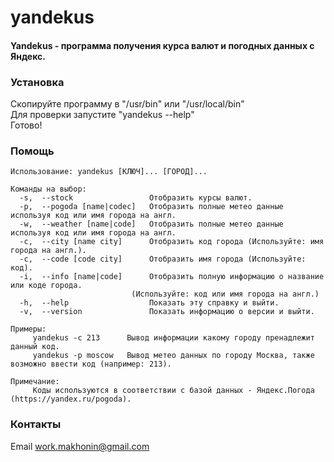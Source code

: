 # yandekus
#### Yandekus - программа получения курса валют и погодных данных c Яндекс.

### Установка

Скопируйте программу в "/usr/bin" или "/usr/local/bin"  
Для проверки запустите "yandekus --help"  
Готово!

### Помощь

    Использование: yandekus [КЛЮЧ]... [ГОРОД]...

    Команды на выбор:
      -s,  --stock                 Отобразить курсы валют.
      -p,  --pogoda [name|codec]   Отобразить полные метео данные используя код или имя города на англ.
      -w,  --weather [name|code]   Отобразить полные метео данные используя код или имя города на англ.
      -c,  --city [name city]      Отобразить код города (Используйте: имя города на англ.).
      -c,  --code [code city]      Отобразить имя города (Используйте: код).
      -i,  --info [name|code]      Отобразить полную информацию о название или коде города.
                               (Используйте: код или имя города на англ.)
      -h,  --help                  Показать эту справку и выйти.
      -v,  --version               Показать информацию о версии и выйти.

    Примеры:
         yandekus -c 213      Вывод информации какому городу пренадлежит данный код.
         yandekus -p moscow   Вывод метео данных по городу Москва, также возможно ввести код (например: 213).

    Примечание:
         Коды используются в соответствии с базой данных - Яндекс.Погода (https://yandex.ru/pogoda).
         
### Контакты

Email work.makhonin@gmail.com
